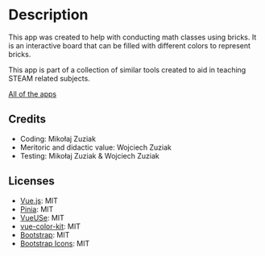 
# Description

This app was created to help with conducting math classes using bricks. It is an interactive board that can be filled with different colors to represent bricks.

This app is part of a collection of similar tools created to aid in teaching STEAM related subjects.

[All of the apps](https://mzmix.github.io/)

## Credits
- Coding: Mikołaj Zuziak
- Meritoric and didactic value: Wojciech Zuziak
- Testing: Mikołaj Zuziak & Wojciech Zuziak
  
## Licenses

- [Vue.js](https://vuejs.org/): MIT
- [Pinia](https://pinia.vuejs.org/): MIT
- [VueUSe](https://vueuse.org/): MIT
- [vue-color-kit](https://github.com/anish2690/vue-color-kit/): MIT
- [Bootstrap](https://getbootstrap.com/): MIT
- [Bootstrap Icons](https://icons.getbootstrap.com/): MIT